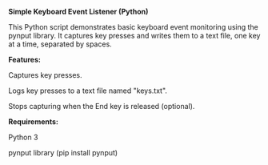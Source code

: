 **Simple Keyboard Event Listener (Python)**

This Python script demonstrates basic keyboard event monitoring using the pynput library. It captures key presses and writes them to a text file, one key at a time, separated by spaces.

**Features:**

Captures key presses.

Logs key presses to a text file named "keys.txt".

Stops capturing when the End key is released (optional).

**Requirements:**

Python 3

pynput library (pip install pynput)
